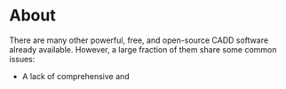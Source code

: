 # About


There are many other powerful, free, and open-source CADD software already available.
However, a large fraction of them share some common issues:

* A lack of comprehensive and 